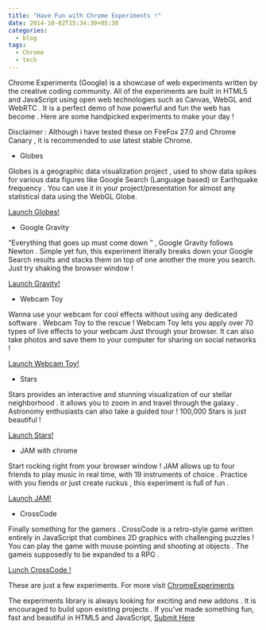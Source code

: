 ```yaml
---
title: "Have Fun with Chrome Experiments !"
date: 2014-10-02T15:34:30+05:30
categories:
  - blog
tags:
  - Chrome
  - tech
---
```


Chrome Experiments (Google) is a showcase of web experiments written by the creative coding community. All of the experiments are built in HTML5 and JavaScript using open web technologies such as Canvas, WebGL and WebRTC . It is a perfect demo of how powerful and fun the web has become . Here are some handpicked experiments to make your day !

Disclaimer : Although i have tested these on FireFox 27.0 and Chrome Canary , it is recommended to use latest stable Chrome.


- Globes

Globes is a geographic data visualization project , used to show data spikes for various data figures like Google Search (Language based) or Earthquake frequency  . You can use it in your project/presentation for almost any statistical data using the WebGL Globe.

[Launch Globes!](http://data-arts.appspot.com/globe-search/)


- Google Gravity

“Everything that goes up must come down ” , Google Gravity follows Newton . Simple yet fun, this experiment literally breaks down your Google Search results and stacks them on top of one another the more you search. Just try shaking the browser window !

[Launch Gravity!](http://www.mrdoob.com/projects/chromeexperiments/google-gravity/)

- Webcam Toy

Wanna use your webcam for cool effects without using any dedicated software . Webcam Toy to the rescue ! Webcam Toy  lets you apply over 70 types of live effects to your webcam Just through your browser. It can also take photos and save them to your computer for sharing on social networks !

[Launch Webcam Toy!](http://webcamtoy.com/app/?app=html5&ref=ce)

- Stars

Stars provides an interactive and stunning  visualization of our stellar neighborhood . it allows you to zoom in and travel through the galaxy .  Astronomy enthusiasts can also take a guided tour !
100,000 Stars is just beautiful !

[Launch Stars!](http://workshop.chromeexperiments.com/stars/)

- JAM with chrome

Start rocking right from your browser window ! JAM allows  up to four friends to play music in real time, with 19 instruments of choice . Practice with you fiends or just create ruckus , this experiment is full of fun .

[Launch JAM!](http://www.jamwithchrome.com/)

- CrossCode

Finally something for the gamers . CrossCode is a retro-style game written entirely in JavaScript that combines 2D graphics with challenging puzzles ! You can play the game with mouse pointing and shooting at objects . The gameis supposedly to be expanded to a RPG .

[Lunch CrossCode !](http://www.cross-code.com/en/play)


These are just a few  experiments. For more visit [ChromeExperiments](http://chromeexperiments.com/)

The experiments library is always looking for exciting and new addons . It is encouraged to build upon existing projects . If you’ve made something fun, fast and beautiful in HTML5 and JavaScript, [Submit Here](http://www.chromeexperiments.com/submit/)